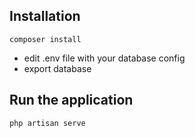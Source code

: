 ## Installation
```
composer install
```
- edit .env file with your database config
- export database

## Run the application
```
php artisan serve
```

